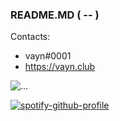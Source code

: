 ### README.MD ( -- )

Contacts:
- vayn#0001
- https://vayn.club

![...](https://github-readme-stats.vercel.app/api?username=vaynhvh&show_icons=true&title_color=fff&icon_color=79ff97&text_color=9f9f9f&bg_color=151515&count_private=true)

[![spotify-github-profile](https://spotify-github-profile.vercel.app/api/view?uid=89zv5zomtzp21ne2twbp3x7kp&cover_image=true&theme=default&show_offline=false&background_color=121212)](https://github.com/kittinan/spotify-github-profile)
